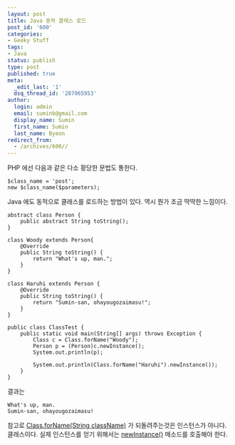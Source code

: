```yaml
---
layout: post
title: Java 동적 클래스 로드
post_id: '600'
categories:
- Geeky Stuff
tags:
- Java
status: publish
type: post
published: true
meta:
  _edit_last: '1'
  dsq_thread_id: '287065953'
author:
  login: admin
  email: suminb@gmail.com
  display_name: Sumin
  first_name: Sumin
  last_name: Byeon
redirect_from:
  - /archives/600//
---
```

PHP 에선 다음과 같은 다소 황당한 문법도 통한다.

	$class_name = 'post';
	new $class_name($parameters);

Java 에도 동적으로 클래스를 로드하는 방법이 있다. 역시 뭔가 조금 딱딱한 느낌이다.

	abstract class Person {
		public abstract String toString();
	}

	class Woody extends Person{
		@Override
		public String toString() {
			return "What's up, man.";
		}
	}

	class Haruhi extends Person {
		@Override
		public String toString() {
			return "Sumin-san, ohayougozaimasu!";
		}
	}

	public class ClassTest {
		public static void main(String[] args) throws Exception {
			Class c = Class.forName("Woody");
			Person p = (Person)c.newInstance();
			System.out.println(p);

			System.out.println(Class.forName("Haruhi").newInstance());
		}
	}

결과는

	What's up, man.
	Sumin-san, ohayougozaimasu!

참고로 <a href="http://java.sun.com/javase/6/docs/api/java/lang/Class.html#forName(java.lang.String)">Class.forName(String className)</a> 가 되돌려주는것은 인스턴스가 아니다. 클래스이다. 실제 인스턴스를 얻기 위해서는 <a href="http://java.sun.com/javase/6/docs/api/java/lang/Class.html#newInstance()">newInstance()</a> 메소드를 호출해야 한다.

